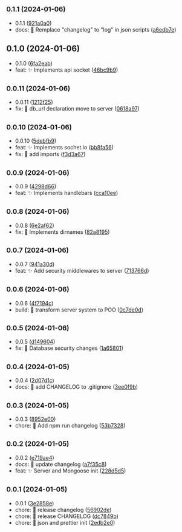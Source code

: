 ## <small>0.1.1 (2024-01-06)</small>

* 0.1.1 ([921a0a0](https://github.com/LuchoC-Dev/RoadToBackend-Carrizo/commit/921a0a0))
* docs: :memo: Remplace "changelog" to "log" in json scripts ([a6edb7e](https://github.com/LuchoC-Dev/RoadToBackend-Carrizo/commit/a6edb7e))



## 0.1.0 (2024-01-06)

* 0.1.0 ([6fa2eab](https://github.com/LuchoC-Dev/RoadToBackend-Carrizo/commit/6fa2eab))
* feat: :sparkles: Implements api socket ([46bc9b9](https://github.com/LuchoC-Dev/RoadToBackend-Carrizo/commit/46bc9b9))



## <small>0.0.11 (2024-01-06)</small>

* 0.0.11 ([1212f25](https://github.com/LuchoC-Dev/RoadToBackend-Carrizo/commit/1212f25))
* fix: :bug: db_url declaration move to server ([0618a97](https://github.com/LuchoC-Dev/RoadToBackend-Carrizo/commit/0618a97))



## <small>0.0.10 (2024-01-06)</small>

* 0.0.10 ([5debfb9](https://github.com/LuchoC-Dev/RoadToBackend-Carrizo/commit/5debfb9))
* feat: :sparkles: Implements sochet.io ([bb8fa56](https://github.com/LuchoC-Dev/RoadToBackend-Carrizo/commit/bb8fa56))
* fix: :bug: add imports ([f3d3a67](https://github.com/LuchoC-Dev/RoadToBackend-Carrizo/commit/f3d3a67))



## <small>0.0.9 (2024-01-06)</small>

* 0.0.9 ([4298d66](https://github.com/LuchoC-Dev/RoadToBackend-Carrizo/commit/4298d66))
* feat: :sparkles: Implements handlebars ([cca10ee](https://github.com/LuchoC-Dev/RoadToBackend-Carrizo/commit/cca10ee))



## <small>0.0.8 (2024-01-06)</small>

* 0.0.8 ([6e2af62](https://github.com/LuchoC-Dev/RoadToBackend-Carrizo/commit/6e2af62))
* fix: :wrench: Implements dirnames ([82a8195](https://github.com/LuchoC-Dev/RoadToBackend-Carrizo/commit/82a8195))



## <small>0.0.7 (2024-01-06)</small>

* 0.0.7 ([941a30d](https://github.com/LuchoC-Dev/RoadToBackend-Carrizo/commit/941a30d))
* feat: :sparkles: Add security middlewares to server ([713766d](https://github.com/LuchoC-Dev/RoadToBackend-Carrizo/commit/713766d))



## <small>0.0.6 (2024-01-06)</small>

* 0.0.6 ([4f7194c](https://github.com/LuchoC-Dev/RoadToBackend-Carrizo/commit/4f7194c))
* build: :hammer: transform server system to POO ([0c7de0d](https://github.com/LuchoC-Dev/RoadToBackend-Carrizo/commit/0c7de0d))



## <small>0.0.5 (2024-01-06)</small>

* 0.0.5 ([d149604](https://github.com/LuchoC-Dev/RoadToBackend-Carrizo/commit/d149604))
* fix: :closed_lock_with_key: Database security changes ([1a65801](https://github.com/LuchoC-Dev/RoadToBackend-Carrizo/commit/1a65801))



## <small>0.0.4 (2024-01-05)</small>

* 0.0.4 ([2d07d1c](https://github.com/LuchoC-Dev/RoadToBackend-Carrizo/commit/2d07d1c))
* docs: :memo: add CHANGELOG to .gitignore ([3ee0f9b](https://github.com/LuchoC-Dev/RoadToBackend-Carrizo/commit/3ee0f9b))



## <small>0.0.3 (2024-01-05)</small>

* 0.0.3 ([8952e00](https://github.com/LuchoC-Dev/RoadToBackend-Carrizo/commit/8952e00))
* chore: :memo: Add npm run changelog ([53b7328](https://github.com/LuchoC-Dev/RoadToBackend-Carrizo/commit/53b7328))



## <small>0.0.2 (2024-01-05)</small>

* 0.0.2 ([e719ae4](https://github.com/LuchoC-Dev/RoadToBackend-Carrizo/commit/e719ae4))
* docs: :memo: update changelog ([a7f35c8](https://github.com/LuchoC-Dev/RoadToBackend-Carrizo/commit/a7f35c8))
* feat: :sparkles: Server and Mongoose init ([228d5d5](https://github.com/LuchoC-Dev/RoadToBackend-Carrizo/commit/228d5d5))



## <small>0.0.1 (2024-01-05)</small>

* 0.0.1 ([3e2858e](https://github.com/LuchoC-Dev/RoadToBackend-Carrizo/commit/3e2858e))
* chore: :memo: release changelog ([56902de](https://github.com/LuchoC-Dev/RoadToBackend-Carrizo/commit/56902de))
* chore: :memo: release CHANGELOG ([dc7849b](https://github.com/LuchoC-Dev/RoadToBackend-Carrizo/commit/dc7849b))
* chore: :tada: json and prettier init ([2edb2e0](https://github.com/LuchoC-Dev/RoadToBackend-Carrizo/commit/2edb2e0))



